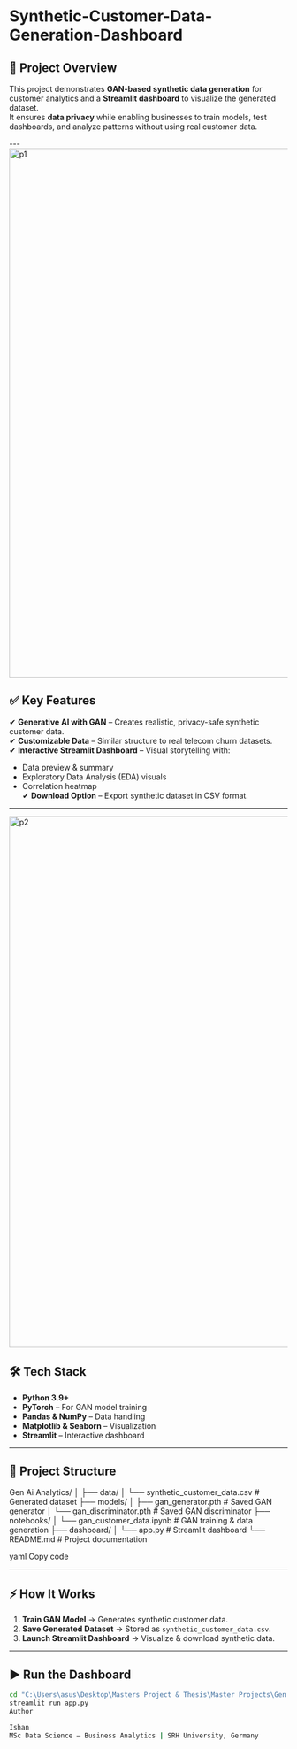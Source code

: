 # Synthetic-Customer-Data-Generation-Dashboard
## 📌 Project Overview
This project demonstrates **GAN-based synthetic data generation** for customer analytics and a **Streamlit dashboard** to visualize the generated dataset.  
It ensures **data privacy** while enabling businesses to train models, test dashboards, and analyze patterns without using real customer data.

---<img width="1911" height="957" alt="p1" src="https://github.com/user-attachments/assets/ea8438a7-1450-4869-bc05-c50a329989e8" />



## ✅ Key Features
✔ **Generative AI with GAN** – Creates realistic, privacy-safe synthetic customer data.  
✔ **Customizable Data** – Similar structure to real telecom churn datasets.  
✔ **Interactive Streamlit Dashboard** – Visual storytelling with:  
   - Data preview & summary  
   - Exploratory Data Analysis (EDA) visuals  
   - Correlation heatmap  
✔ **Download Option** – Export synthetic dataset in CSV format.  

---
<img width="1905" height="961" alt="p2" src="https://github.com/user-attachments/assets/349f2e3f-7c78-4abb-ad4d-a18e4f0f04ef" />

## 🛠 Tech Stack
- **Python 3.9+**
- **PyTorch** – For GAN model training
- **Pandas & NumPy** – Data handling
- **Matplotlib & Seaborn** – Visualization
- **Streamlit** – Interactive dashboard

---

## 📂 Project Structure
Gen Ai Analytics/
│
├── data/
│ └── synthetic_customer_data.csv # Generated dataset
├── models/
│ ├── gan_generator.pth # Saved GAN generator
│ └── gan_discriminator.pth # Saved GAN discriminator
├── notebooks/
│ └── gan_customer_data.ipynb # GAN training & data generation
├── dashboard/
│ └── app.py # Streamlit dashboard
└── README.md # Project documentation

yaml
Copy code

---

## ⚡ How It Works
1. **Train GAN Model** → Generates synthetic customer data.
2. **Save Generated Dataset** → Stored as `synthetic_customer_data.csv`.
3. **Launch Streamlit Dashboard** → Visualize & download synthetic data.

---

## ▶ Run the Dashboard
```bash
cd "C:\Users\asus\Desktop\Masters Project & Thesis\Master Projects\Gen Ai Analytics\dashboard"
streamlit run app.py
Author

Ishan
MSc Data Science – Business Analytics | SRH University, Germany
